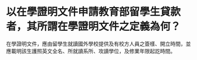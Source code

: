# 以在學證明文件申請教育部留學生貸款者，其所謂在學證明文件之定義為何？

在學證明文件，應由留學生就讀國外學校提供及有校方人員之簽樣、開立時間，並應載明該生護照英文全名、所就讀系所、攻讀學位，及修業年限起訖時間。
